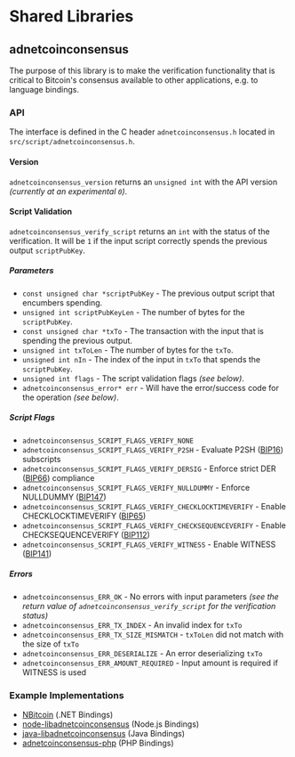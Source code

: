Shared Libraries
================

## adnetcoinconsensus

The purpose of this library is to make the verification functionality that is critical to Bitcoin's consensus available to other applications, e.g. to language bindings.

### API

The interface is defined in the C header `adnetcoinconsensus.h` located in  `src/script/adnetcoinconsensus.h`.

#### Version

`adnetcoinconsensus_version` returns an `unsigned int` with the API version *(currently at an experimental `0`)*.

#### Script Validation

`adnetcoinconsensus_verify_script` returns an `int` with the status of the verification. It will be `1` if the input script correctly spends the previous output `scriptPubKey`.

##### Parameters
- `const unsigned char *scriptPubKey` - The previous output script that encumbers spending.
- `unsigned int scriptPubKeyLen` - The number of bytes for the `scriptPubKey`.
- `const unsigned char *txTo` - The transaction with the input that is spending the previous output.
- `unsigned int txToLen` - The number of bytes for the `txTo`.
- `unsigned int nIn` - The index of the input in `txTo` that spends the `scriptPubKey`.
- `unsigned int flags` - The script validation flags *(see below)*.
- `adnetcoinconsensus_error* err` - Will have the error/success code for the operation *(see below)*.

##### Script Flags
- `adnetcoinconsensus_SCRIPT_FLAGS_VERIFY_NONE`
- `adnetcoinconsensus_SCRIPT_FLAGS_VERIFY_P2SH` - Evaluate P2SH ([BIP16](https://github.com/adnetcoin/bips/blob/master/bip-0016.mediawiki)) subscripts
- `adnetcoinconsensus_SCRIPT_FLAGS_VERIFY_DERSIG` - Enforce strict DER ([BIP66](https://github.com/adnetcoin/bips/blob/master/bip-0066.mediawiki)) compliance
- `adnetcoinconsensus_SCRIPT_FLAGS_VERIFY_NULLDUMMY` - Enforce NULLDUMMY ([BIP147](https://github.com/adnetcoin/bips/blob/master/bip-0147.mediawiki))
- `adnetcoinconsensus_SCRIPT_FLAGS_VERIFY_CHECKLOCKTIMEVERIFY` - Enable CHECKLOCKTIMEVERIFY ([BIP65](https://github.com/adnetcoin/bips/blob/master/bip-0065.mediawiki))
- `adnetcoinconsensus_SCRIPT_FLAGS_VERIFY_CHECKSEQUENCEVERIFY` - Enable CHECKSEQUENCEVERIFY ([BIP112](https://github.com/adnetcoin/bips/blob/master/bip-0112.mediawiki))
- `adnetcoinconsensus_SCRIPT_FLAGS_VERIFY_WITNESS` - Enable WITNESS ([BIP141](https://github.com/adnetcoin/bips/blob/master/bip-0141.mediawiki))

##### Errors
- `adnetcoinconsensus_ERR_OK` - No errors with input parameters *(see the return value of `adnetcoinconsensus_verify_script` for the verification status)*
- `adnetcoinconsensus_ERR_TX_INDEX` - An invalid index for `txTo`
- `adnetcoinconsensus_ERR_TX_SIZE_MISMATCH` - `txToLen` did not match with the size of `txTo`
- `adnetcoinconsensus_ERR_DESERIALIZE` - An error deserializing `txTo`
- `adnetcoinconsensus_ERR_AMOUNT_REQUIRED` - Input amount is required if WITNESS is used

### Example Implementations
- [NBitcoin](https://github.com/NicolasDorier/NBitcoin/blob/master/NBitcoin/Script.cs#L814) (.NET Bindings)
- [node-libadnetcoinconsensus](https://github.com/bitpay/node-libadnetcoinconsensus) (Node.js Bindings)
- [java-libadnetcoinconsensus](https://github.com/dexX7/java-libadnetcoinconsensus) (Java Bindings)
- [adnetcoinconsensus-php](https://github.com/Bit-Wasp/adnetcoinconsensus-php) (PHP Bindings)
